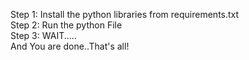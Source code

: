 Step 1: Install the python libraries from requirements.txt <br/>
Step 2: Run the python File <br/>
Step 3: WAIT..... <br/>
And You are done..That's all!  <br/>
